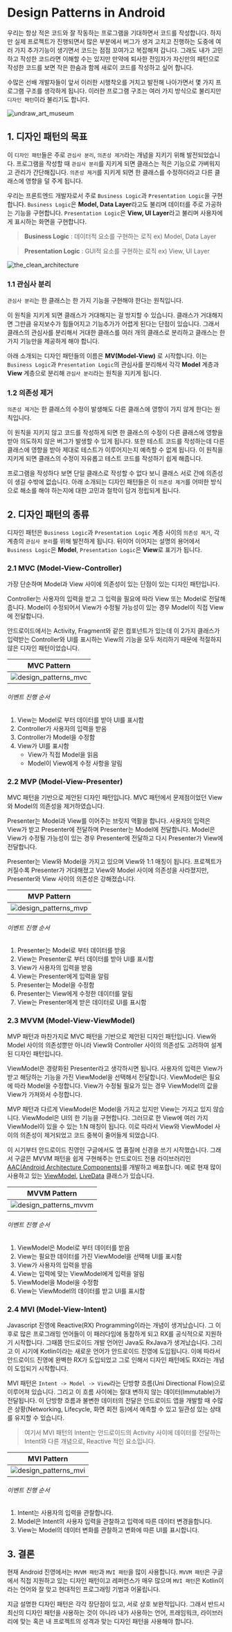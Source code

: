 # Design Patterns in Android

우리는 항상 적은 코드와 잘 작동하는 프로그램을 기대하면서 코드를 작성합니다. 하지만 실제 프로젝트가 진행되면서 많은 부분에서 버그가 생겨 고치고 진행하는 도중에 여러 가지 추가기능이 생기면서 코드는 점점 꼬여가고 복잡해져 갑니다. 그래도 내가 고민하고 작성한 코드라면 이해할 수는 있지만 만약에 퇴사한 전임자가 자신만의 패턴으로 작성한 코드를 보면 작은 한숨과 함께 새로이 코드를 작성하고 싶어 합니다.

수많은 선배 개발자들이 앞서 이러한 시행착오를 거치고 발전해 나아가면서 몇 가지 프로그램 구조를 생각하게 됩니다. 이러한 프로그램 구조는 여러 가지 방식으로 불리지만 `디자인 패턴`이라 불리기도 합니다.

![undraw_art_museum]

## 1. 디자인 패턴의 목표

이 `디자인 패턴`들은 주로 `관심사 분리`, `의존성 제거`라는 개념을 지키기 위해 발전되었습니다. 프로그램을 작성할 때 `관심사 분리`를 지키게 되면 클래스는 적은 기능으로 가벼워지고 관리가 간단해집니다. `의존성 제거`를 지키게 되면 한 클래스를 수정하더라고 다른 클래스에 영향을 덜 주게 됩니다.

우리는 프론트엔드 개발자로서 주로 `Business Logic`과 `Presentation Logic`을 구현합니다. `Business Logic`은 **Model, Data Layer**라고도 불리며 데이터를 주로 가공하는 기능을 구현합니다. `Presentation Logic`은 **View, UI Layer**라고 불리며 사용자에게 표시하는 화면을 구현합니다.

> **Business Logic** : 데이터적 요소를 구현하는 로직
> ex) Model, Data Layer

> **Presentation Logic** : GUI적 요소를 구현하는 로직
> ex) View, UI Layer

![the_clean_architecture]

### 1.1 관심사 분리

`관심사 분리`는 한 클래스는 한 가지 기능을 구현해야 한다는 원칙입니다.

이 원칙을 지키게 되면 클래스가 거대해지는 걸 방지할 수 있습니다. 클래스가 거대해지면 그만큼 유지보수가 힘들어지고 기능추가가 어렵게 된다는 단점이 있습니다. 그래서 클래스의 관심사를 분리해서 거대한 클래스를 여러 개의 클래스로 분리하고 클래스는 한가지 기능만을 제공하게 해야 합니다.

아래 소개되는 디자인 패턴들의 이름은 **MV(Model-View)** 로 시작합니다. 이는 `Business Logic`과 `Presentation Logic`의 관심사를 분리해서 각각 **Model** 계층과 **View** 계층으로 분리해 `관심사 분리`라는 원칙을 지키게 됩니다.

### 1.2 의존성 제거

`의존성 제거`는 한 클래스의 수정이 발생해도 다른 클래스에 영향이 가지 않게 한다는 원칙입니다.

이 원칙을 지키지 않고 코드를 작성하게 되면 한 클래스의 수정이 다른 클래스에 영향을 받아 의도하지 않은 버그가 발생할 수 있게 됩니다. 또한 테스트 코드를 작성하는데 다른 클래스에 영향을 받아 제대로 테스트가 이루어지는지 예측할 수 없게 됩니다. 이 원칙을 지키게 되면 클래스의 수정이 자유롭고 테스트 코드를 작성하기 쉽게 해줍니다.

프로그램을 작성하다 보면 단일 클래스로 작성할 수 없다 보니 클래스 서로 간에 의존성이 생길 수밖에 없습니다. 아래 소개되는 디자인 패턴들은 이 `의존성 제거`를 어떠한 방식으로 해소를 해야 하는지에 대한 고민과 철학이 담겨 정립되게 됩니다.

## 2. 디자인 패턴의 종류

디자인 패턴은 `Business Logic`과 `Presentation Logic` 계층 사이의 `의존성 제거`, 각 계층의 `관심사 분리`를 위해 발전하게 됩니다. 뒤이어 이어지는 설명의 용어에서 `Business Logic`은 **Model**, `Presentation Logic`은 **View**로 표기가 됩니다.

### 2.1 MVC (Model-View-Controller)

가장 단순하며 Model과 View 사이에 의존성이 있는 단점이 있는 디자인 패턴입니다.

Controller는 사용자의 입력을 받고 그 입력을 필요에 따라 View 또는 Model로 전달해줍니다. Model이 수정되어서 View가 수정될 가능성이 있는 경우 Model이 직접 View에 전달합니다.

안드로이드에서는 Activity, Fragment와 같은 컴포넌트가 있는데 이 2가지 클래스가 입력받는 Controller와 UI를 표시하는 View의 기능을 모두 처리하기 때문에 적절하지 않은 디자인 패턴이었습니다.

| MVC Pattern            |
| ---------------------- |
| ![design_patterns_mvc] |

###### 이벤트 진행 순서

1. View는 Model로 부터 데이터를 받아 UI를 표시함
2. Controller가 사용자의 입력을 받음
3. Controller가 Model을 수정함
4. View가 UI를 표시함
   - View가 직접 Model을 읽음
   - Model이 View에게 수정 사항을 알림

### 2.2 MVP (Model-View-Presenter)

MVC 패턴을 기반으로 제안된 디자인 패턴입니다. MVC 패턴에서 문제점이었던 View와 Model의 의존성을 제거하였습니다.

Presenter는 Model과 View를 이어주는 브릿지 역활을 합니다. 사용자의 입력은 View가 받고 Presenter에 전달하며 Presenter는 Model에 전달합니다. Model은 View가 수정될 가능성이 있는 경우 Presenter에 전달하고 다시 Presenter가 View에 전달합니다.

Presenter는 View와 Model을 가지고 있으며 View와 1:1 매칭이 됩니다. 프로젝트가 커질수록 Presenter가 거대해졌고 View와 Model 사이에 의존성을 사라졌지만, Presenter와 View 사이의 의존성은 강해졌습니다.

| MVP Pattern            |
| ---------------------- |
| ![design_patterns_mvp] |

###### 이벤트 진행 순서

1. Presenter는 Model로 부터 데이터를 받음
2. View는 Presenter로 부터 데이터를 받아 UI를 표시함
3. View가 사용자의 입력을 받음
4. View는 Presenter에게 입력을 알림
5. Presenter는 Model을 수정함
6. Presenter는 View에게 수정한 데이터를 알림
7. View는 Presenter에게 받은 데이터로 UI를 표시함

### 2.3 MVVM (Model-View-ViewModel)

MVP 패턴과 마찬가지로 MVC 패턴을 기반으로 제안된 디자인 패턴입니다. View와 Model 사이의 의존성뿐만 아니라 View와 Controller 사이의 의존성도 고려하여 설계된 디자인 패턴입니다.

ViewModel은 경량화된 Presenter라고 생각하시면 됩니다. 사용자의 입력은 View가 받고 해당하는 기능을 가진 ViewModel을 선택해서 전달합니다. ViewModel은 필요에 따라 Model을 수정합니다. View가 수정될 필요가 있는 경우 ViewModel의 값을 View가 가져와서 수정합니다.

MVP 패턴과 다르게 ViewModel은 Model을 가지고 있지만 View는 가지고 있지 않습니다. ViewModel은 UI의 한 기능을 구현합니다. 그러므로 한 View에 여러 가지 ViewModel이 있을 수 있는 1:N 매칭이 됩니다. 이로 따라서 View와 ViewModel 사이의 의존성이 제거되었고 코드 중복이 줄어들게 되었습니다.

이 시기부터 안드로이드 진영인 구글에서도 앱 품질에 신경을 쓰기 시작했습니다. 그래서 구글은 MVVM 패턴을 쉽게 구현해주는 안드로이드 전용 라이브러리인 [AAC(Android Architecture Components)](https://developer.android.com/topic/libraries/architecture)를 개발하고 배포합니다. 예로 현재 많이 사용하고 있는 [ViewModel](https://developer.android.com/topic/libraries/architecture/viewmodel), [LiveData](https://developer.android.com/topic/libraries/architecture/livedata) 클래스가 있습니다.

| MVVM Pattern            |
| ----------------------- |
| ![design_patterns_mvvm] |

###### 이벤트 진행 순서

1. ViewModel은 Model로 부터 데이터를 받음
2. View는 필요한 데이터를 가진 ViewModel을 선택해 UI를 표시함
3. View가 사용자의 입력을 받음
4. View는 입력에 맞는 ViewModel에게 입력을 알림
5. ViewModel을 Model을 수정함
6. View는 ViewModel의 데이터를 받고 UI를 표시함

### 2.4 MVI (Model-View-Intent)

Javascript 진영에 Reactive(RX) Programming이라는 개념이 생겨났습니다. 그 이후로 많은 프로그래밍 언어들이 이 패러다임에 동참하게 되고 RX를 공식적으로 지원하기 시작합니다. 그때쯤 안드로이드 개발 언어인 Java도 RxJava가 생겨났습니다. 그리고 이 시기에 Kotlin이라는 새로운 언어가 안드로이드 진영에 도입됩니다. 이에 따라서 안드로이드 진영에 완벽한 RX가 도입되었고 그로 인해서 디자인 패턴에도 RX라는 개념이 도입되기 시작합니다.

MVI 패턴은 `Intent -> Model -> View`라는 단방향 흐름(Uni Directional Flow)으로 이루어져 있습니다. 그리고 이 흐름 사이에는 절대 변하지 않는 데이터(Immutable)가 전달됩니다. 이 단방향 흐름과 불변한 데이터의 전달은 안드로이드 앱을 개발할 때 수많은 상황(Networking, Lifecycle, 화면 회전 등)에서 예측할 수 있고 일관성 있는 상태를 유지할 수 있습니다.

> 여기서 MVI 패턴의 Intent는 안드로이드의 Activity 사이에 데이터를 전달하는 Intent와 다른 개념으로, Reactive 적인 요소입니다.

| MVI Pattern            |
| ---------------------- |
| ![design_patterns_mvi] |

###### 이벤트 진행 순서

1. Intent는 사용자의 입력을 관찰합니다.
2. Model은 Intent의 사용자 입력을 관찰하고 입력에 따른 데이터 변경을합니다.
3. View는 Model의 데이터 변화를 관찰하고 변화에 따른 UI를 표시합니다.

## 3. 결론

현재 Android 진영에서는 `MVVM 패턴`과 `MVI 패턴`을 많이 사용합니다. `MVVM 패턴`은 구글에서 직접 지원하고 있는 디자인 패턴이고 레퍼런스가 매우 많으며 `MVI 패턴`은 Kotlin이라는 언어와 잘 맞고 현대적인 프로그래밍 기법과 어울립니다.

지금 설명한 디자인 패턴은 각각 장단점이 있고, 서로 상호 보완적입니다. 그래서 반드시 최신의 디자인 패턴을 사용하는 것이 아니라 내가 사용하는 언어, 프래임워크, 라이브러리에 맞는 혹은 내 프로젝트의 성격과 맞는 디자인 패턴을 사용해야 합니다.

<!-- ---------------------------- -->
<!-- ---------- define ---------- -->
<!-- ---------------------------- -->

<!-- undraw -->

[undraw_art_museum]: https://github.com/yelloze-xyz/tech-blog/blob/master/resources/undraw/undraw_art_museum.png?raw=true
[undraw_code_inspection]: https://github.com/yelloze-xyz/tech-blog/blob/master/resources/undraw/undraw_code_inspection.png?raw=true
[undraw_static_website]: https://github.com/yelloze-xyz/tech-blog/blob/master/resources/undraw/undraw_static_website.png?raw=true

<!-- disign patterns -->

[design_patterns_mvc]: https://github.com/yelloze-xyz/tech-blog/blob/master/resources/design_patterns/design_patterns_mvc.jpg?raw=true
[design_patterns_mvi]: https://github.com/yelloze-xyz/tech-blog/blob/master/resources/design_patterns/design_patterns_mvi.jpg?raw=true
[design_patterns_mvp]: https://github.com/yelloze-xyz/tech-blog/blob/master/resources/design_patterns/design_patterns_mvp.jpg?raw=true
[design_patterns_mvvm]: https://github.com/yelloze-xyz/tech-blog/blob/master/resources/design_patterns/design_patterns_mvvm.jpg?raw=true

<!-- images -->

[highlight_common_languages]: https://github.com/yelloze-xyz/tech-blog/blob/master/resources/images/highlight_common_languages.png?raw=true
[the_clean_architecture]: https://github.com/yelloze-xyz/tech-blog/blob/master/resources/images/the_clean_architecture.jpeg?raw=true
